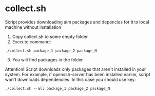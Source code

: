 # collect.sh
Script provides downloading aim packages and depencies for it to local machine without installation

1. Copy collect.sh to some empty folder
2. Execute command:
```
./collect.sh package_1 package_2 package_N
```
3. You will find packages in the folder

Attention! Script downloads only packages that aren't installed in your system. For example, if openssh-server has been installed earlier, script won't downloads dependencies. In this case you should use key:

```
./collect.sh --all package_1 package_2 package_N
```
